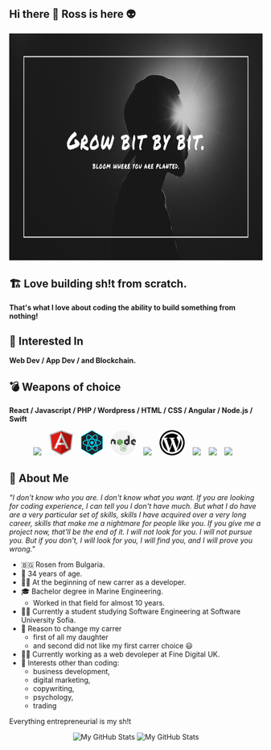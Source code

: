 ## Hi there 👋 Ross is here 👽

<img src="https://github.com/rmyordanov/rmyordanov/blob/main/rmyordanov%20github%20cover.png" height="450" width="100%"/>

## 🏗️ Love building sh!t from scratch. 
**That's what I love about coding the ability to build something from nothing!**

## 🤖 Interested In
**Web Dev / App Dev / and Blockchain.**

## 💣 Weapons of choice
**React / Javascript / PHP / Wordpress / HTML / CSS / Angular / Node.js / Swift** </br>
<p align="center">
<img src="https://cdn.jsdelivr.net/npm/programming-languages-logos/src/javascript/javascript.png" height="50">&nbsp;&nbsp;&nbsp;
<img src="https://github.com/rmyordanov/rmyordanov/blob/main/angular-icon-logo.png" height="50">&nbsp;&nbsp;&nbsp;
<img src="https://github.com/rmyordanov/rmyordanov/blob/main/react-icon-29.jpeg" height="50">&nbsp;&nbsp;&nbsp;
<img src="https://github.com/rmyordanov/rmyordanov/blob/main/nodeJs.png" height="50">&nbsp;&nbsp;&nbsp;
<img src="https://cdn.jsdelivr.net/npm/programming-languages-logos/src/php/php.png" height="50">&nbsp;&nbsp;&nbsp;
<img src="https://github.com/rmyordanov/rmyordanov/blob/main/wordpress%20logo.png" height="50">&nbsp;&nbsp;&nbsp;
<img src="https://cdn.jsdelivr.net/npm/programming-languages-logos/src/html/html.png" height="50">&nbsp;&nbsp;&nbsp;
<img src="https://cdn.jsdelivr.net/npm/programming-languages-logos/src/css/css.png" height="50">&nbsp;&nbsp;&nbsp;
<img src="https://cdn.jsdelivr.net/npm/programming-languages-logos/src/swift/swift.png" height="50">&nbsp;&nbsp;&nbsp;
</p>

## 🥷 About Me
*"I don't know who you are. I don't know what you want. If you are looking for coding experience, I can tell you I don't have much. But what I do have are a very particular set of skills, skills I have acquired over a very long career, skills that make me a nightmare for people like you. If you give me a project now, that'll be the end of it. I will not look for you. I will not pursue you. But if you don't, I will look for you, I will find you, and I will prove you wrong."*

* 🇧🇬 Rosen from Bulgaria. 
* 📅 34 years of age. 
* 🧗‍♂️ At the beginning of new carrer as a developer. 
* 🎓 Bachelor degree in Marine Engineering. 
  - Worked in that field for almost 10 years. 
* 👨‍🎓 Currently a student studying Software Engineering at Software University Sofia.
* 📜 Reason to change my carrer 
  - first of all my daughter 
  - and second did not like my first carrer choice 😃 
* 👨‍💻 Currently working as a web devoleper at Fine Digital UK. 
* 🎯 Interests other than coding: 
  - business development, 
  - digital marketing, 
  - copywriting, 
  - psychology, 
  - trading </br>

<p>Everything entrepreneurial is my sh!t</p>

<p align="center">
  <!-- <summary>:zap: GitHub Stats</summary> -->
  <img height="180em" alt="My GitHub Stats" src="https://github-readme-stats.vercel.app/api?username=rmyordanov&show_icons=true&bg_color=00000000&hide_border=true&text_color=3498db&&count_private=true&include_all_commits=true" />

  <img height="180em" alt="My GitHub Stats" src="https://github-readme-stats.vercel.app/api/top-langs/?username=rmyordanov&langs_count=8&layout=compact&hide_border=true&bg_color=00000000&text_color=3498db&&count_private=true&include_all_commits=true" />
</p>
